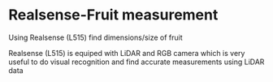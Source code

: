 # Realsense-Fruit measurement
Using Realsense (L515) find dimensions/size of fruit

Realsense (L515) is equiped with LiDAR and RGB camera which is very useful to do visual recognition and find accurate measurements using LiDAR data
